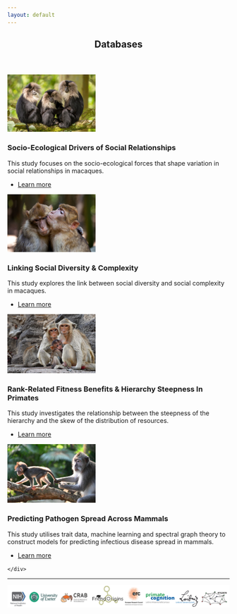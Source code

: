 ```yaml
---
layout: default
---
```


<!-- Section -->
<section>
	<header class="major">
		<h2>Databases</h2>
	</header>
	<div class="posts">
		<article>
			<a href="{{ 'drivers' | absolute_url }}" class="image"><img src="assets/images/macaques we have copyrights for2.png" width="200" alt="" /></a>
			<h3>Socio-Ecological Drivers of Social Relationships</h3>
			<p>This study focuses on the socio-ecological forces that shape variation in social relationships in macaques.</p>
			<ul class="actions">
				<li><a href="{{ 'drivers' | absolute_url }}" class="button">Learn more</a></li>
			</ul>
		</article>
		<article>
			<a href="{{ 'diversity' | absolute_url }}" class="image"><img src="assets/images/hug barbary finalcropped.jpg" width="200" alt="" /></a>
			<h3>Linking Social Diversity & Complexity</h3>
			<p>This study explores the link between social diversity and social complexity in macaques.</p>
			<ul class="actions">
				<li><a href="{{ 'diversity' | absolute_url }}" class="button">Learn more</a></li>
			</ul>
		</article>
		<article>
			<a href="{{ 'steepness' | absolute_url }}" class="image"><img src="assets/images/ToyodaLongtailed.png" width="200" alt="" /></a>
			<h3>Rank-Related Fitness Benefits & Hierarchy Steepness In Primates</h3>
			<p>This study investigates the relationship between the steepness of the hierarchy and the skew of the distribution of resources.</p>
			<ul class="actions">
				<li><a href="{{ 'steepness' | absolute_url }}" class="button">Learn more</a></li>
			</ul>
		</article>
		<article>
			<a href="{{ 'pathogens' | absolute_url }}" class="image"><img src="assets/images/longtailedmacaque.jpg" width="200" alt="" /></a>
			<h3>Predicting Pathogen Spread Across Mammals</h3>
			<p>This study utilises trait data, machine learning and spectral graph theory to construct models for predicting infectious disease spread in mammals.</p>
			<ul class="actions">
				<li><a href="{{ 'pathogens' | absolute_url }}" class="button">Learn more</a></li>
			</ul>
		</article>
		
	</div>
</section>

***
<div style="text-align:center"><img class="image" src="/assets/images/MacaqueNetAffiliations_2025.png" width="1000" height="auto"/></div><br/>


